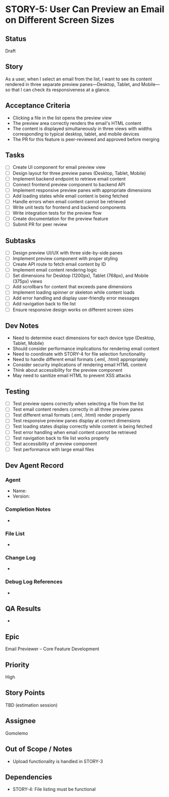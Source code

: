 # STORY-5: User Can Preview an Email on Different Screen Sizes

## Status
Draft

## Story
As a user, when I select an email from the list, I want to see its content rendered in three separate preview panes—Desktop, Tablet, and Mobile—so that I can check its responsiveness at a glance.

## Acceptance Criteria
- Clicking a file in the list opens the preview view
- The preview area correctly renders the email's HTML content
- The content is displayed simultaneously in three views with widths corresponding to typical desktop, tablet, and mobile devices
- The PR for this feature is peer-reviewed and approved before merging

## Tasks
- [ ] Create UI component for email preview view
- [ ] Design layout for three preview panes (Desktop, Tablet, Mobile)
- [ ] Implement backend endpoint to retrieve email content
- [ ] Connect frontend preview component to backend API
- [ ] Implement responsive preview panes with appropriate dimensions
- [ ] Add loading states while email content is being fetched
- [ ] Handle errors when email content cannot be retrieved
- [ ] Write unit tests for frontend and backend components
- [ ] Write integration tests for the preview flow
- [ ] Create documentation for the preview feature
- [ ] Submit PR for peer review

## Subtasks
- [ ] Design preview UI/UX with three side-by-side panes
- [ ] Implement preview component with proper styling
- [ ] Create API route to fetch email content by ID
- [ ] Implement email content rendering logic
- [ ] Set dimensions for Desktop (1200px), Tablet (768px), and Mobile (375px) views
- [ ] Add scrollbars for content that exceeds pane dimensions
- [ ] Implement loading spinner or skeleton while content loads
- [ ] Add error handling and display user-friendly error messages
- [ ] Add navigation back to file list
- [ ] Ensure responsive design works on different screen sizes

## Dev Notes
- Need to determine exact dimensions for each device type (Desktop, Tablet, Mobile)
- Should consider performance implications for rendering email content
- Need to coordinate with STORY-4 for file selection functionality
- Need to handle different email formats (.eml, .html) appropriately
- Consider security implications of rendering email HTML content
- Think about accessibility for the preview component
- May need to sanitize email HTML to prevent XSS attacks

## Testing
- [ ] Test preview opens correctly when selecting a file from the list
- [ ] Test email content renders correctly in all three preview panes
- [ ] Test different email formats (.eml, .html) render properly
- [ ] Test responsive preview panes display at correct dimensions
- [ ] Test loading states display correctly while content is being fetched
- [ ] Test error handling when email content cannot be retrieved
- [ ] Test navigation back to file list works properly
- [ ] Test accessibility of preview component
- [ ] Test performance with large email files

## Dev Agent Record
### Agent
- Name: 
- Version: 

### Completion Notes
- 

### File List
- 

### Change Log
- 

### Debug Log References
- 

## QA Results
- 

## Epic
Email Previewer – Core Feature Development

## Priority
High

## Story Points
TBD (estimation session)

## Assignee
Gomolemo

## Out of Scope / Notes
- Upload functionality is handled in STORY-3

## Dependencies
- STORY-4: File listing must be functional